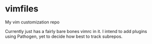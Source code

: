 # vimfiles
My vim customization repo

Currently just has a fairly bare bones vimrc in it.
I intend to add plugins using Pathogen, yet to decide how best to track subrepos.
